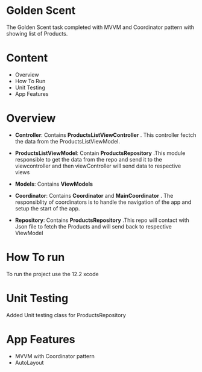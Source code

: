 # Golden Scent
The Golden Scent task completed with MVVM  and Coordinator pattern with showing list of Products.

# Content

 * Overview
 * How To Run
 * Unit Testing 
 * App Features

 # Overview
 
 * **Controller**: Contains **ProductsListViewController** . This controller fectch the data from the ProductsListViewModel. 
 
 * **ProductsListViewModel**: Contain **ProductsRepository** .This module responsible to get the data from the repo and send it to the viewcontroller and then viewController will send data to respective views
 
 * **Models**: Contains   **ViewModels**

 * **Coordinator**: Contains **Coordinator** and **MainCoordinator** . The responsiblity of coordinators is to handle the navigation of the app and setup the start of the app.
 
 * **Repository**: Contains **ProductsRepository** .This repo will contact with Json file to fetch the Products and will send back to respective ViewModel
 

# How To run

To run the project use the 12.2 xcode

# Unit Testing 
Added Unit testing class for ProductsRepository


# App Features
* MVVM with Coordinator pattern
* AutoLayout
